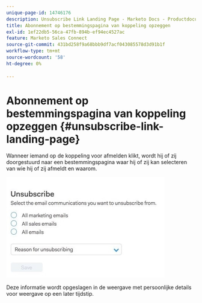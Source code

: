 ```yaml
---
unique-page-id: 14746176
description: Unsubscribe Link Landing Page - Marketo Docs - Productdocumentatie
title: Abonnement op bestemmingspagina van koppeling opzeggen
exl-id: 1ef22db5-56ca-47fb-894b-ef94ec4527ac
feature: Marketo Sales Connect
source-git-commit: 431bd258f9a68bbb9df7acf043085578d3d91b1f
workflow-type: tm+mt
source-wordcount: '58'
ht-degree: 0%

---
```


# Abonnement op bestemmingspagina van koppeling opzeggen {#unsubscribe-link-landing-page}

Wanneer iemand op de koppeling voor afmelden klikt, wordt hij of zij doorgestuurd naar een bestemmingspagina waar hij of zij kan selecteren van wie hij of zij afmeldt en waarom.

![](assets/1.jpg)

Deze informatie wordt opgeslagen in de weergave met persoonlijke details voor weergave op een later tijdstip.
